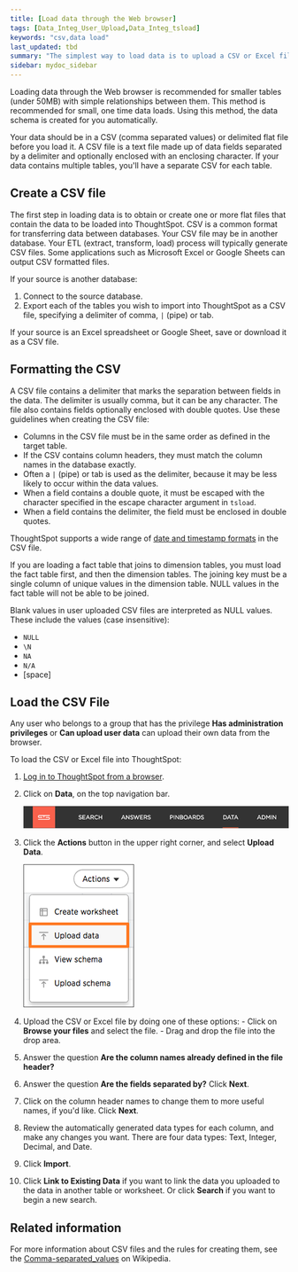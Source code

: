 ```yaml
---
title: [Load data through the Web browser]
tags: [Data_Integ_User_Upload,Data_Integ_tsload]
keywords: "csv,data load"
last_updated: tbd
summary: "The simplest way to load data is to upload a CSV or Excel file from the ThoughtSpot Web interface. "
sidebar: mydoc_sidebar
---
```

Loading data through the Web browser is recommended for smaller tables (under 50MB) with simple relationships between them.  This method is recommended for small, one time data loads. Using this method, the data schema is created for you automatically.

Your data should be in a CSV (comma separated values) or delimited flat file before you load it. A CSV file is a text file made up of data fields separated by a delimiter and optionally enclosed with an enclosing character. If your data contains multiple tables, you'll have a separate CSV for each table.

## Create a CSV file

The first step in loading data is to obtain or create one or more flat files that contain the data to be loaded into ThoughtSpot.
CSV is a common format for transferring data between databases. Your CSV file may be in another database.  Your ETL (extract, transform, load) process will typically generate CSV files.  Some applications such as Microsoft Excel or Google Sheets can output CSV formatted files.

If your source is another database:

1.   Connect to the source database.
2.   Export each of the tables you wish to import into ThoughtSpot as a CSV file, specifying a delimiter of comma, `|` (pipe) or tab.

If your source is an Excel spreadsheet or Google Sheet, save or download it as a CSV file.

## Formatting the CSV

A CSV file contains a delimiter that marks the separation between fields in the data. The delimiter is usually comma, but it can be any character.
The file also contains fields optionally enclosed with double quotes. Use these guidelines when creating the CSV file:

-   Columns in the CSV file must be in the same order as defined in the target table.
-   If the CSV contains column headers, they must match the column names in the database exactly.
-   Often a `|` (pipe) or tab is used as the delimiter, because it may be less likely to occur within the data values.
-   When a field contains a double quote, it must be escaped with the character specified in the escape character argument in `tsload`.
-   When a field contains the delimiter, the field must be enclosed in double quotes.

ThoughtSpot supports a wide range of [date and timestamp formats](../../reference/date_formats_for_loading.html#) in the CSV file.

If you are loading a fact table that joins to dimension tables, you must load the fact table first, and then the dimension tables. The joining key must be a single column of unique values in the dimension table. NULL values in the fact table will not be able to be joined.

Blank values in user uploaded CSV files are interpreted as NULL values. These include the values (case insensitive):

-   `NULL`
-   `\N`
-   `NA`
-   `N/A`
-   [space]


## Load the CSV File

Any user who belongs to a group that has the privilege **Has administration privileges** or **Can upload user data** can upload their own data from the browser.

To load the CSV or Excel file into ThoughtSpot:

1.   [Log in to ThoughtSpot from a browser](../setup/accessing.html#).
2.   Click on **Data**, on the top navigation bar.

     ![](../../shared/conrefs/../../images/data_icon.png "Data")

3.   Click the **Actions** button in the upper right corner, and select **Upload Data**.

     ![](../../images/new_imported_data.png "Upload data")

4.   Upload the CSV or Excel file by doing one of these options:
    -   Click on **Browse your files** and select the file.
    -   Drag and drop the file into the drop area.
5. Answer the question **Are the column names already defined in the file header?**
6. Answer the question **Are the fields separated by?** Click **Next**.
7. Click on the column header names to change them to more useful names, if you'd like. Click **Next**.
8. Review the automatically generated data types for each column, and make any changes you want.
  There are four data types: Text, Integer, Decimal, and Date.
9. Click **Import**.
10. Click **Link to Existing Data** if you want to link the data you uploaded to the data in another table or worksheet.
    Or click **Search** if you want to begin a new search.

## Related information

For more information about CSV files and the rules for creating them, see the [Comma-separated_values](http://en.wikipedia.org/wiki/Comma-separated_values) on Wikipedia.
